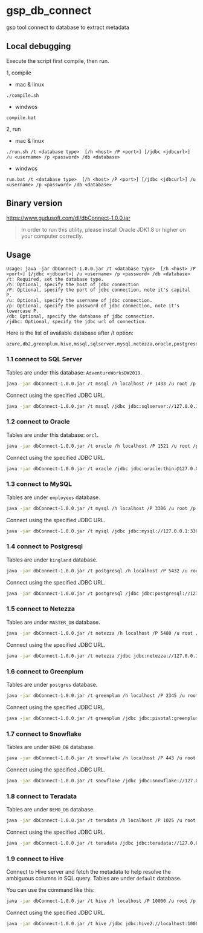 # gsp_db_connect
gsp tool connect to database to extract metadata

## Local debugging
Execute the script first compile, then run.

1, compile
- mac & linux
```
./compile.sh
```
- windwos
```
compile.bat
```

2, run
- mac & linux
```
./run.sh /t <database type>  [/h <host> /P <port>] [/jdbc <jdbcurl>] /u <username> /p <password> /db <database>
```
- windwos
```
run.bat /t <database type>  [/h <host> /P <port>] [/jdbc <jdbcurl>] /u <username> /p <password> /db <database>
```

## Binary version
https://www.gudusoft.com/dl/dbConnect-1.0.0.jar

> In order to run this utility, please install Oracle JDK1.8 or higher on your computer correctly.

## Usage
```
Usage: java -jar dbConnect-1.0.0.jar /t <database type>  [/h <host> /P <port>] [/jdbc <jdbcurl>] /u <username> /p <password> /db <database>
/t: Required, set the database type.
/h: Optional, specify the host of jdbc connection
/P: Optional, specify the port of jdbc connection, note it's capital P.
/u: Optional, specify the username of jdbc connection.
/p: Optional, specify the password of jdbc connection, note it's lowercase P.
/db: Optional, specify the database of jdbc connection.
/jdbc: Optional, specify the jdbc url of connection.
```


Here is the list of available database after /t option:
```
azure,db2,greenplum,hive,mssql,sqlserver,mysql,netezza,oracle,postgresql,postgres,redshift,snowflake,teradata
```



### 1.1 connect to SQL Server
Tables are under this database: `AdventureWorksDW2019`.

```sh
java -jar dbConnect-1.0.0.jar /t mssql /h localhost /P 1433 /u root /p password /db AdventureWorksDW2019  
```

Connect using the specified JDBC URL.

```sh
java -jar dbConnect-1.0.0.jar /t mssql /jdbc jdbc:sqlserver://127.0.0.1:1433;DatabaseName=AdventureWorksDW2019  /u root /p password 
```

### 1.2 connect to Oracle
Tables are under this database: `orcl`.

```sh
java -jar dbConnect-1.0.0.jar /t oracle /h localhost /P 1521 /u root /p password /db orcl 
```

Connect using the specified JDBC URL.

```sh
java -jar dbConnect-1.0.0.jar /t oracle /jdbc jdbc:oracle:thin:@127.0.0.1:1521/orcl /u root /p password
```

### 1.3 connect to MySQL
Tables are under `employees` database.

```sh
java -jar dbConnect-1.0.0.jar /t mysql /h localhost /P 3306 /u root /p password /db employees  
```

Connect using the specified JDBC URL.

```sh
java -jar dbConnect-1.0.0.jar /t mysql /jdbc jdbc:mysql://127.0.0.1:3306/employees  /u root /p password   
```

### 1.4 connect to Postgresql
Tables are under `kingland` database.

```sh
java -jar dbConnect-1.0.0.jar /t postgresql /h localhost /P 5432 /u root /p password /db kingland  
```

Connect using the specified JDBC URL.

```sh
java -jar dbConnect-1.0.0.jar /t postgresql /jdbc jdbc:postgresql://127.0.0.1:5432/kingland  /u root /p password   
```

### 1.5 connect to Netezza
Tables are under `MASTER_DB` database.

```sh
java -jar dbConnect-1.0.0.jar /t netezza /h localhost /P 5480 /u root /p password /db MASTER_DB  
```

Connect using the specified JDBC URL.

```sh
java -jar dbConnect-1.0.0.jar /t netezza /jdbc jdbc:netezza://127.0.0.1:5480/MASTER_DB  /u root /p password   
```

### 1.6 connect to Greenplum
Tables are under `postgres` database.

```sh
java -jar dbConnect-1.0.0.jar /t greenplum /h localhost /P 2345 /u root /p password /db postgres  
```

Connect using the specified JDBC URL.

```sh
java -jar dbConnect-1.0.0.jar /t greenplum /jdbc jdbc:pivotal:greenplum://127.0.0.1:2345;DatabaseName=postgres  /u root /p password   
```

### 1.7 connect to Snowflake
Tables are under `DEMO_DB` database.

```sh
java -jar dbConnect-1.0.0.jar /t snowflake /h localhost /P 443 /u root /p password /db DEMO_DB  
```

Connect using the specified JDBC URL.

```sh
java -jar dbConnect-1.0.0.jar /t snowflake /jdbc jdbc:snowflake://127.0.0.1:443?db=DEMO_DB  /u root /p password   
```

### 1.8 connect to Teradata
Tables are under `DEMO_DB` database.

```sh
java -jar dbConnect-1.0.0.jar /t teradata /h localhost /P 1025 /u root /p password /db DEMO_DB  
```

Connect using the specified JDBC URL.

```sh
java -jar dbConnect-1.0.0.jar /t teradata /jdbc jdbc:teradata://127.0.0.1/DBS_PORT=1025  /u root /p password   
```

### 1.9 connect to Hive
Connect to Hive server and fetch the metadata to help resolve the ambiguous columns in SQL query.
Tables are under `default` database.

You can use the command like this:
```sh
java -jar dbConnect-1.0.0.jar /t hive /h localhost /P 10000 /u root /p password /db default  
```
Connect using the specified JDBC URL.

```sh
java -jar dbConnect-1.0.0.jar /t hive /jdbc jdbc:hive2://localhost:10000/default /u root /p password  
```

